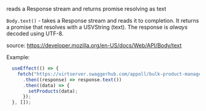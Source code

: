 reads a Response stream and returns promise resolving as text

`Body.text()` - takes a Response stream and reads it to completion. It returns a promise that resolves with a USVString (text). The response is *always* decoded using UTF-8.

source: https://developer.mozilla.org/en-US/docs/Web/API/Body/text

Example:
```js
  useEffect(() => {
    fetch("https://virtserver.swaggerhub.com/appoll/bulk-product-manager/1.0.0/products")
      .then((response) => response.text())
      .then((data) => {
        setProducts(data);
      });
  }, []);
  ```